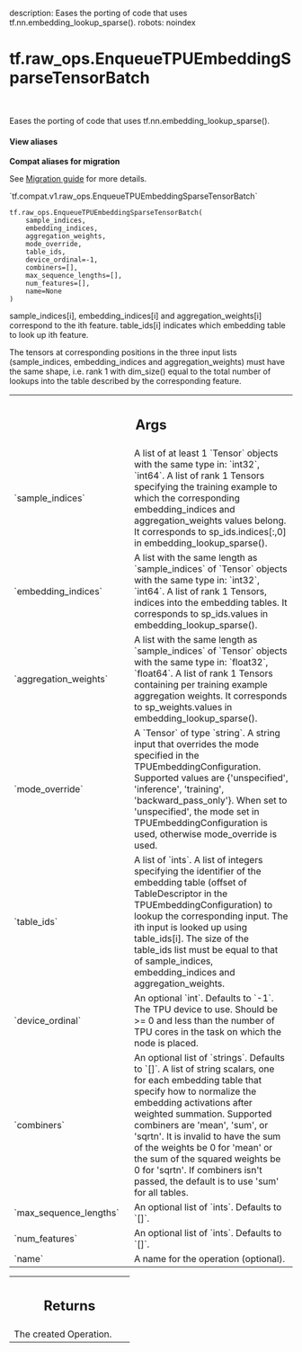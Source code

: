 description: Eases the porting of code that uses tf.nn.embedding_lookup_sparse().
robots: noindex

# tf.raw_ops.EnqueueTPUEmbeddingSparseTensorBatch

<!-- Insert buttons and diff -->

<table class="tfo-notebook-buttons tfo-api nocontent" align="left">

</table>



Eases the porting of code that uses tf.nn.embedding_lookup_sparse().

<section class="expandable">
  <h4 class="showalways">View aliases</h4>
  <p>
<b>Compat aliases for migration</b>
<p>See
<a href="https://www.tensorflow.org/guide/migrate">Migration guide</a> for
more details.</p>
<p>`tf.compat.v1.raw_ops.EnqueueTPUEmbeddingSparseTensorBatch`</p>
</p>
</section>

<pre class="devsite-click-to-copy prettyprint lang-py tfo-signature-link">
<code>tf.raw_ops.EnqueueTPUEmbeddingSparseTensorBatch(
    sample_indices,
    embedding_indices,
    aggregation_weights,
    mode_override,
    table_ids,
    device_ordinal=-1,
    combiners=[],
    max_sequence_lengths=[],
    num_features=[],
    name=None
)
</code></pre>



<!-- Placeholder for "Used in" -->

sample_indices[i], embedding_indices[i] and aggregation_weights[i] correspond
to the ith feature. table_ids[i] indicates which embedding table to look up ith
feature.

The tensors at corresponding positions in the three input lists (sample_indices,
embedding_indices and aggregation_weights) must have the same shape, i.e. rank 1
with dim_size() equal to the total number of lookups into the table described by
the corresponding feature.

<!-- Tabular view -->
 <table class="responsive fixed orange">
<colgroup><col width="214px"><col></colgroup>
<tr><th colspan="2"><h2 class="add-link">Args</h2></th></tr>

<tr>
<td>
`sample_indices`
</td>
<td>
A list of at least 1 `Tensor` objects with the same type in: `int32`, `int64`.
A list of rank 1 Tensors specifying the training example to
which the corresponding embedding_indices and aggregation_weights values
belong. It corresponds to sp_ids.indices[:,0] in  embedding_lookup_sparse().
</td>
</tr><tr>
<td>
`embedding_indices`
</td>
<td>
A list with the same length as `sample_indices` of `Tensor` objects with the same type in: `int32`, `int64`.
A list of rank 1 Tensors, indices into the embedding tables.
It corresponds to sp_ids.values in embedding_lookup_sparse().
</td>
</tr><tr>
<td>
`aggregation_weights`
</td>
<td>
A list with the same length as `sample_indices` of `Tensor` objects with the same type in: `float32`, `float64`.
A list of rank 1 Tensors containing per training example
aggregation weights. It corresponds to sp_weights.values in
embedding_lookup_sparse().
</td>
</tr><tr>
<td>
`mode_override`
</td>
<td>
A `Tensor` of type `string`.
A string input that overrides the mode specified in the
TPUEmbeddingConfiguration. Supported values are {'unspecified', 'inference',
'training', 'backward_pass_only'}. When set to 'unspecified', the mode set
in TPUEmbeddingConfiguration is used, otherwise mode_override is used.
</td>
</tr><tr>
<td>
`table_ids`
</td>
<td>
A list of `ints`.
A list of integers specifying the identifier of the embedding table
(offset of TableDescriptor in the TPUEmbeddingConfiguration) to lookup the
corresponding input. The ith input is looked up using table_ids[i]. The size
of the table_ids list must be equal to that of sample_indices,
embedding_indices and aggregation_weights.
</td>
</tr><tr>
<td>
`device_ordinal`
</td>
<td>
An optional `int`. Defaults to `-1`.
The TPU device to use. Should be >= 0 and less than the number
of TPU cores in the task on which the node is placed.
</td>
</tr><tr>
<td>
`combiners`
</td>
<td>
An optional list of `strings`. Defaults to `[]`.
A list of string scalars, one for each embedding table that specify
how to normalize the embedding activations after weighted summation.
Supported combiners are 'mean', 'sum', or 'sqrtn'. It is invalid to have
the sum of the weights be 0 for 'mean' or the sum of the squared weights be
0 for 'sqrtn'. If combiners isn't passed, the default is to use 'sum' for
all tables.
</td>
</tr><tr>
<td>
`max_sequence_lengths`
</td>
<td>
An optional list of `ints`. Defaults to `[]`.
</td>
</tr><tr>
<td>
`num_features`
</td>
<td>
An optional list of `ints`. Defaults to `[]`.
</td>
</tr><tr>
<td>
`name`
</td>
<td>
A name for the operation (optional).
</td>
</tr>
</table>



<!-- Tabular view -->
 <table class="responsive fixed orange">
<colgroup><col width="214px"><col></colgroup>
<tr><th colspan="2"><h2 class="add-link">Returns</h2></th></tr>
<tr class="alt">
<td colspan="2">
The created Operation.
</td>
</tr>

</table>

